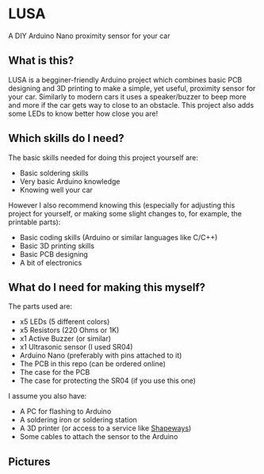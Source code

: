 # LUSA
A DIY Arduino Nano proximity sensor for your car

## What is this?
LUSA is a begginer-friendly Arduino project which combines basic PCB designing and 3D printing to make a simple, yet useful, proximity sensor for your car. Similarly to modern cars it uses a speaker/buzzer to beep more and more if the car gets way to close to an obstacle. This project also adds some LEDs to know better how close you are!

## Which skills do I need?
The basic skills needed for doing this project yourself are:
- Basic soldering skills
- Very basic Arduino knowledge
- Knowing well your car

However I also recommend knowing this (especially for adjusting this project for yourself, or making some slight changes to, for example, the printable parts): 
- Basic coding skills (Arduino or similar languages like C/C++)
- Basic 3D printing skills 
- Basic PCB designing 
- A bit of electronics

## What do I need for making this myself?
The parts used are:
- x5 LEDs (5 different colors)
- x5 Resistors (220 Ohms or 1K)
- x1 Active Buzzer (or similar)
- x1 Ultrasonic sensor (I used SR04)
- Arduino Nano (preferably with pins attached to it)
- The PCB in this repo (can be ordered online)
- The case for the PCB
- The case for protecting the SR04 (if you use this one)

I assume you also have:
- A PC for flashing to Arduino
- A soldering iron or soldering station
- A 3D printer (or access to a service like [Shapeways](shapeways.com))
- Some cables to attach the sensor to the Arduino

## Pictures
